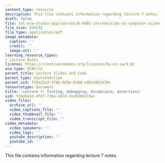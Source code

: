```yaml
---
content_type: resource
description: This file contains information regarding lecture 7 notes.
draft: false
file: /ol-ocw-studio-app/courses/6-0001-introduction-to-computer-science-and-programming-in-python-fall-2016/51bdde43dfd773ba20747ce5d89119ac_MIT6_0001F16_Lec7.pdf
file_size: 934532
file_type: application/pdf
image_metadata:
  caption: ''
  credit: ''
  image-alt: ''
learning_resource_types:
- Lecture Notes
license: https://creativecommons.org/licenses/by-nc-sa/4.0/
ocw_type: OCWFile
parent_title: Lecture Slides and Code
parent_type: CourseSection
parent_uid: f39a25a3-5f6b-0d3e-6388-e9b2e8b7438e
resourcetype: Document
title: 'Lecture 7: Testing, Debugging, Exceptions, Assertions'
uid: 51bdde43-dfd7-73ba-2074-7ce5d89119ac
video_files:
  archive_url: ''
  video_captions_file: ''
  video_thumbnail_file: ''
  video_transcript_file: ''
video_metadata:
  video_speakers: ''
  video_tags: ''
  youtube_description: ''
  youtube_id: ''
---
```

This file contains information regarding lecture 7 notes.